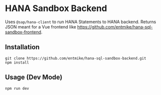 # HANA Sandbox Backend
Uses `@sap/hana-client` to run HANA Statements to HANA backend.  Returns JSON meant for a Vue frontend like https://github.com/entmike/hana-sql-sandbox-frontend.

## Installation
```(bash)
git clone https://github.com/entmike/hana-sql-sandbox-backend.git
npm install
```

## Usage (Dev Mode)
```(bash)
npm run dev
```